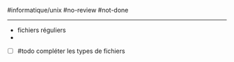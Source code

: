 #informatique/unix #no-review #not-done 

----

 - fichiers réguliers
 - 
 - [ ] #todo compléter les types de fichiers
